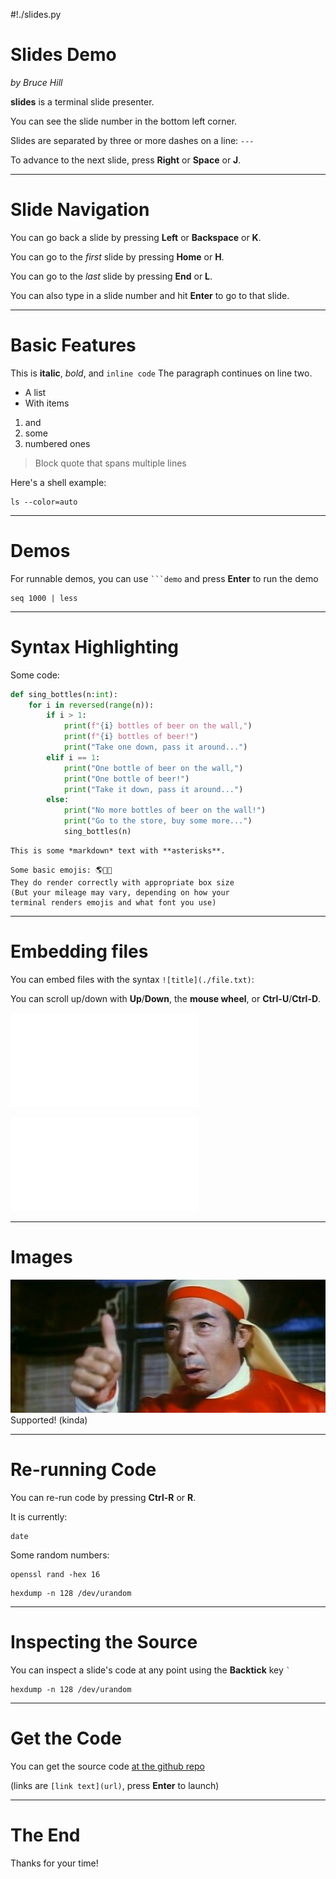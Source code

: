 #!./slides.py

# Slides Demo

*by Bruce Hill*

**slides** is a terminal slide presenter.

You can see the slide number in the bottom left corner.

Slides are separated by three or more dashes on a line: `---`

To advance to the next slide, press **Right** or **Space** or **J**.

---------------------------------------------------------

# Slide Navigation

You can go back a slide by pressing **Left** or **Backspace** or **K**.

You can go to the *first* slide by pressing **Home** or **H**.

You can go to the *last* slide by pressing **End** or **L**.

You can also type in a slide number and hit **Enter** to go to that slide.

---------------------------------------------------------

# Basic Features

This is **italic**, *bold*, and `inline code`
The paragraph continues on line two.

- A list
- With items

1. and
2. some
3. numbered ones

> Block quote
> that spans multiple lines

Here's a shell example:

```run
ls --color=auto
```

---------------------------------------------------------

# Demos

For runnable demos, you can use ```` ```demo ````
and press **Enter** to run the demo

```demo
seq 1000 | less
```

---------------------------------------------------------

# Syntax Highlighting

Some code:

```Python
def sing_bottles(n:int):
    for i in reversed(range(n)):
        if i > 1:
            print(f"{i} bottles of beer on the wall,")
            print(f"{i} bottles of beer!")
            print("Take one down, pass it around...")
        elif i == 1:
            print("One bottle of beer on the wall,")
            print("One bottle of beer!")
            print("Take it down, pass it around...")
        else:
            print("No more bottles of beer on the wall!")
            print("Go to the store, buy some more...")
            sing_bottles(n)
```

```markdown
This is some *markdown* text with **asterisks**.
```

```
Some basic emojis: 🌎💨🔥
They do render correctly with appropriate box size
(But your mileage may vary, depending on how your
terminal renders emojis and what font you use)
```

---------------------------------------------------------

# Embedding files

You can embed files with the syntax `![title](./file.txt)`:

You can scroll up/down with **Up**/**Down**, the **mouse wheel**, or **Ctrl-U**/**Ctrl-D**.

![Tale of Genji](genji.txt)

![The source for this presentation](sample.md)

---------------------------------------------------------

# Images

![sxiv -f -sf](thumbsup.jpg)
Supported! (kinda)

---------------------------------------------------------

# Re-running Code

You can re-run code by pressing **Ctrl-R** or **R**.

It is currently:

```run
date
```

Some random numbers:

```run
openssl rand -hex 16
```

```run
hexdump -n 128 /dev/urandom
```

---------------------------------------------------------

# Inspecting the Source

You can inspect a slide's code at any point using
the **Backtick** key `` ` ``

```run
hexdump -n 128 /dev/urandom
```

---------------------------------------------------------

# Get the Code

You can get the source code [at the github repo](https://github.com/bruce-hill/slides)

(links are `[link text](url)`, press **Enter** to launch)

---------------------------------------------------------

# The End

Thanks for your time!
